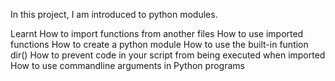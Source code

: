 In this project, I am introduced to python modules.

Learnt
How to import functions from another files
How to use imported functions
How to create a python module
How to use the built-in funtion dir()
How to prevent code in your script from being executed when imported
How to use commandline arguments in Python programs
